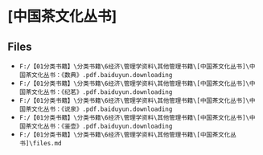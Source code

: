 # [中国茶文化丛书]

## Files

- `F:/【01分类书籍】\分类书籍\6经济\管理学资料\其他管理书籍\[中国茶文化丛书]\中国茶文化丛书：《数典》.pdf.baiduyun.downloading`
- `F:/【01分类书籍】\分类书籍\6经济\管理学资料\其他管理书籍\[中国茶文化丛书]\中国茶文化丛书：《纪茗》.pdf.baiduyun.downloading`
- `F:/【01分类书籍】\分类书籍\6经济\管理学资料\其他管理书籍\[中国茶文化丛书]\中国茶文化丛书：《说泉》.pdf.baiduyun.downloading`
- `F:/【01分类书籍】\分类书籍\6经济\管理学资料\其他管理书籍\[中国茶文化丛书]\中国茶文化丛书：《鉴壶》.pdf.baiduyun.downloading`
- `F:/【01分类书籍】\分类书籍\6经济\管理学资料\其他管理书籍\[中国茶文化丛书]\files.md`

